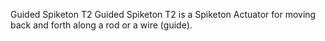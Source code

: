 Guided Spiketon T2
Guided Spiketon T2 is a Spiketon Actuator for moving back and forth along a rod or a wire (guide).
